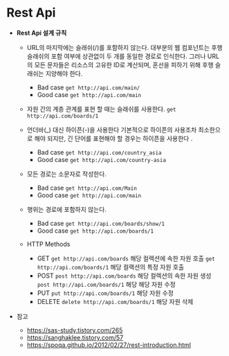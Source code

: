 # Rest Api 

- **Rest Api 설계 규칙**
  - URL의 마지막에는 슬래쉬(/)를 포함하지 않는다.
    대부분의 웹 컴포넌트는 후행 슬래쉬의 포함 여부에 상관없이  두 개를 동일한 경로로 인식한다.
    그러나 URL의 모든 문자들은 리소스의 고유한 ID로 계산되며, 혼선을 피하기 위해 후행 슬래쉬는 지양해야 한다.

    - Bad case
    	``` get http://api.com/main/ ```
    - Good case
    	``` get http://api.com/main ```

  - 자원 간의 계층 관계를 표현 할 때는 슬래쉬를 사용한다.
    ``` get http://api.com/boards/1 ```

  - 언더바(_) 대신 하이픈(-)을 사용한다
    기본적으로 하이픈의 사용조차 최소한으로 해야 되지만, 긴 단어를 표현해야 할 경우는 하이픈을 사용한다 . 

    - Bad case
    	``` get http://api.com/country_asia ```
    - Good case
    	``` get http://api.com/country-asia ```

  - 모든 경로는  소문자로 작성한다.
  	- Bad case
  		``` get http://api.com/Main ```
  	- Good case
  		``` get http://api.com/main ```
  	
  - 행위는 경로에 포함하지 않는다.

    - Bad case
    	``` get http://api.com/boards/show/1 ```
    - Good case
    	``` get http://api.com/boards/1 ```

  - HTTP Methods

    - GET
    	``` get http://api.com/boards ```
    	해당 컬렉션에 속한 자원 호출
    	``` get http://api.com/boards/1 ```
    	해당 컬랙션의 특정 자원 호출
    - POST
    	``` post http://api.com/boards ```
    	해당 컬렉션의 속한 자원 생성
    	``` post http://api.com/boards/1 ```
    	해당 해당 자원 수정
    - PUT
    	``` put http://api.com/boards/1 ```
    	해당 자원 수정
    - DELETE
    	``` delete http://api.com/boards/1 ```
    	해당 자원 삭제
    	
    	

- 참고
	- https://sas-study.tistory.com/265
	- https://sanghaklee.tistory.com/57
	- https://spoqa.github.io/2012/02/27/rest-introduction.html
